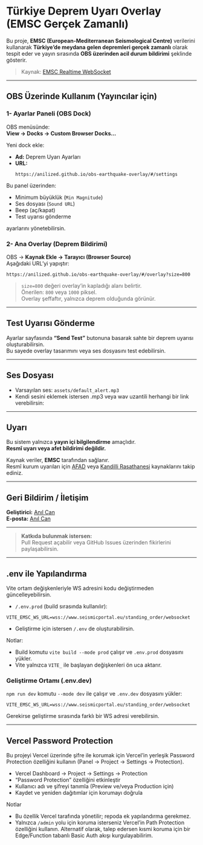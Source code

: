 # Türkiye Deprem Uyarı Overlay (EMSC Gerçek Zamanlı)

Bu proje, **EMSC (European-Mediterranean Seismological Centre)** verilerini kullanarak **Türkiye’de meydana gelen depremleri gerçek zamanlı** olarak tespit eder ve yayın sırasında **OBS üzerinden acil durum bildirimi** şeklinde gösterir.
  
> Kaynak: [EMSC Realtime WebSocket](https://www.seismicportal.eu/standing_order/websocket)

---

## OBS Üzerinde Kullanım (Yayıncılar için)

### 1- Ayarlar Paneli (OBS Dock)

OBS menüsünde:  
**View → Docks → Custom Browser Docks...**

Yeni dock ekle:

- **Ad:** Deprem Uyarı Ayarları  
- **URL:**
  ```
  https://anilized.github.io/obs-earthquake-overlay/#/settings
  ```

Bu panel üzerinden:
- Minimum büyüklük (`Min Magnitude`)
- Ses dosyası (`Sound URL`)
- Beep (aç/kapat)
- Test uyarısı gönderme

ayarlarını yönetebilirsin.

### 2- Ana Overlay (Deprem Bildirimi)

OBS → **Kaynak Ekle → Tarayıcı (Browser Source)**  
Aşağıdaki URL’yi yapıştır:

```
https://anilized.github.io/obs-earthquake-overlay/#/overlay?size=800
```

> `size=800` değeri overlay’in kapladığı alanı belirtir.  
> Önerilen: `800` veya `1000` piksel.  
> Overlay şeffaftır, yalnızca deprem olduğunda görünür.


---

## Test Uyarısı Gönderme

Ayarlar sayfasında **“Send Test”** butonuna basarak sahte bir deprem uyarısı oluşturabilirsin.  
Bu sayede overlay tasarımını veya ses dosyasını test edebilirsin.

---

## Ses Dosyası

- Varsayılan ses: `assets/default_alert.mp3`
- Kendi sesini eklemek istersen .mp3 veya wav uzantili herhangi bir link verebilirsin:

---

## Uyarı

Bu sistem yalnızca **yayın içi bilgilendirme** amaçlıdır.  
**Resmî uyarı veya afet bildirimi değildir.**

Kaynak veriler, **EMSC** tarafından sağlanır.  
Resmî kurum uyarıları için [AFAD](https://deprem.afad.gov.tr/) veya [Kandilli Rasathanesi](http://www.koeri.boun.edu.tr/) kaynaklarını takip ediniz.

---

## Geri Bildirim / İletişim

**Geliştirici:** [Anıl Can](https://github.com/anilized)    
**E-posta:** [Anıl Can](anillcan7@gmail.com)  

---

> **Katkıda bulunmak istersen:**  
> Pull Request açabilir veya GitHub Issues üzerinden fikirlerini paylaşabilirsin.

---

## .env ile Yapılandırma

Vite ortam değişkenleriyle WS adresini kodu değiştirmeden güncelleyebilirsin.

- `/.env.prod` (build sırasında kullanılır):

```
VITE_EMSC_WS_URL=wss://www.seismicportal.eu/standing_order/websocket
```

- Geliştirme için istersen `/.env` de oluşturabilirsin.

Notlar:
- Build komutu `vite build --mode prod` çalışır ve `.env.prod` dosyasını yükler.
- Vite yalnızca `VITE_` ile başlayan değişkenleri ön uca aktarır.

### Geliştirme Ortamı (.env.dev)

`npm run dev` komutu `--mode dev` ile çalışır ve `.env.dev` dosyasını yükler:

```
VITE_EMSC_WS_URL=wss://www.seismicportal.eu/standing_order/websocket
```

Gerekirse geliştirme sırasında farklı bir WS adresi verebilirsin.

---

## Vercel Password Protection

Bu projeyi Vercel üzerinde şifre ile korumak için Vercel’in yerleşik Password Protection özelliğini kullanın (Panel → Project → Settings → Protection).

- Vercel Dashboard → Project → Settings → Protection
- “Password Protection” özelliğini etkinleştir
- Kullanıcı adı ve şifreyi tanımla (Preview ve/veya Production için)
- Kaydet ve yeniden dağıtımlar için korumayı doğrula

Notlar
- Bu özellik Vercel tarafında yönetilir; repoda ek yapılandırma gerekmez.
- Yalnızca `/admin` yolu için koruma isterseniz Vercel’in Path Protection özelliğini kullanın. Alternatif olarak, talep edersen kısmi koruma için bir Edge/Function tabanlı Basic Auth akışı kurgulayabilirim.
